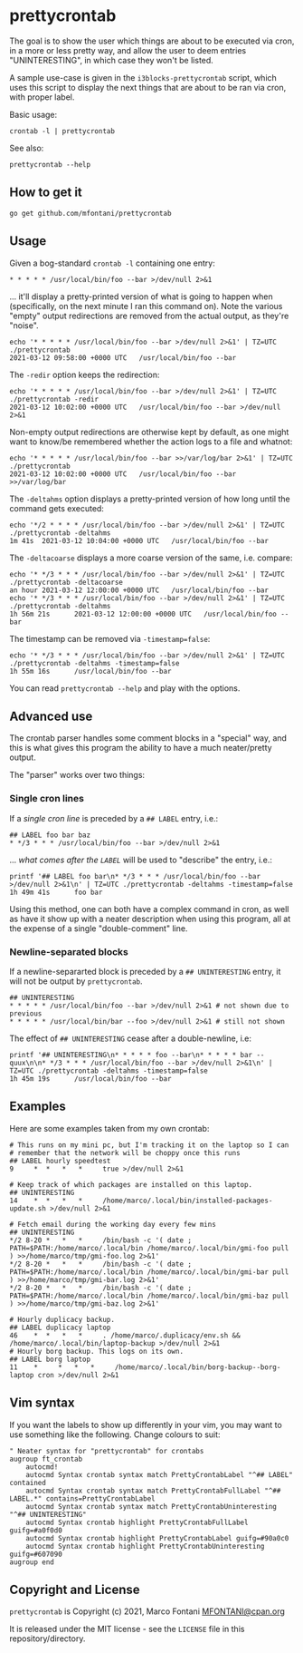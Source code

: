 # prettycrontab

The goal is to show the user which things are about to be executed via cron, in
a more or less pretty way, and allow the user to deem entries "UNINTERESTING",
in which case they won't be listed.

A sample use-case is given in the `i3blocks-prettycrontab` script, which uses
this script to display the next things that are about to be ran via cron, with
proper label.

Basic usage:

    crontab -l | prettycrontab

See also:

    prettycrontab --help

## How to get it

    go get github.com/mfontani/prettycrontab

## Usage

Given a bog-standard `crontab -l` containing one entry:

    * * * * * /usr/local/bin/foo --bar >/dev/null 2>&1

... it'll display a pretty-printed version of what is going to happen when
(specifically, on the next minute I ran this command on). Note the various
"empty" output redirections are removed from the actual output, as they're
"noise".

    echo '* * * * * /usr/local/bin/foo --bar >/dev/null 2>&1' | TZ=UTC ./prettycrontab
    2021-03-12 09:58:00 +0000 UTC   /usr/local/bin/foo --bar

The `-redir` option keeps the redirection:

    echo '* * * * * /usr/local/bin/foo --bar >/dev/null 2>&1' | TZ=UTC ./prettycrontab -redir
    2021-03-12 10:02:00 +0000 UTC   /usr/local/bin/foo --bar >/dev/null 2>&1

Non-empty output redirections are otherwise kept by default, as one might want
to know/be remembered whether the action logs to a file and whatnot:

    echo '* * * * * /usr/local/bin/foo --bar >>/var/log/bar 2>&1' | TZ=UTC ./prettycrontab
    2021-03-12 10:02:00 +0000 UTC   /usr/local/bin/foo --bar >>/var/log/bar

The `-deltahms` option displays a pretty-printed version of how long until the
command gets executed:

    echo '*/2 * * * * /usr/local/bin/foo --bar >/dev/null 2>&1' | TZ=UTC ./prettycrontab -deltahms
    1m 41s  2021-03-12 10:04:00 +0000 UTC   /usr/local/bin/foo --bar

The `-deltacoarse` displays a more coarse version of the same, i.e. compare:

    echo '* */3 * * * /usr/local/bin/foo --bar >/dev/null 2>&1' | TZ=UTC ./prettycrontab -deltacoarse
    an hour 2021-03-12 12:00:00 +0000 UTC   /usr/local/bin/foo --bar
    echo '* */3 * * * /usr/local/bin/foo --bar >/dev/null 2>&1' | TZ=UTC ./prettycrontab -deltahms
    1h 56m 21s      2021-03-12 12:00:00 +0000 UTC   /usr/local/bin/foo --bar

The timestamp can be removed via `-timestamp=false`:

    echo '* */3 * * * /usr/local/bin/foo --bar >/dev/null 2>&1' | TZ=UTC ./prettycrontab -deltahms -timestamp=false
    1h 55m 16s      /usr/local/bin/foo --bar

You can read `prettycrontab --help` and play with the options.

## Advanced use

The crontab parser handles some comment blocks in a "special" way, and this is
what gives this program the ability to have a much neater/pretty output.

The "parser" works over two things:

### Single cron lines

If a _single cron line_ is preceded by a `## LABEL` entry, i.e.:

    ## LABEL foo bar baz
    * */3 * * * /usr/local/bin/foo --bar >/dev/null 2>&1

... *what comes after the `LABEL`* will be used to "describe" the entry, i.e.:

    printf '## LABEL foo bar\n* */3 * * * /usr/local/bin/foo --bar >/dev/null 2>&1\n' | TZ=UTC ./prettycrontab -deltahms -timestamp=false
    1h 49m 41s      foo bar

Using this method, one can both have a complex command in cron, as well as have
it show up with a neater description when using this program, all at the
expense of a single "double-comment" line.

### Newline-separated blocks

If a newline-separarted block is preceded by a `## UNINTERESTING` entry, it
will not be output by `prettycrontab`.

    ## UNINTERESTING
    * * * * * /usr/local/bin/foo --bar >/dev/null 2>&1 # not shown due to previous
    * * * * * /usr/local/bin/bar --foo >/dev/null 2>&1 # still not shown

The effect of `## UNINTERESTING` cease after a double-newline, i.e:

    printf '## UNINTERESTING\n* * * * * foo --bar\n* * * * * bar --quux\n\n* */3 * * * /usr/local/bin/foo --bar >/dev/null 2>&1\n' | TZ=UTC ./prettycrontab -deltahms -timestamp=false
    1h 45m 19s      /usr/local/bin/foo --bar

## Examples

Here are some examples taken from my own crontab:

    # This runs on my mini pc, but I'm tracking it on the laptop so I can
    # remember that the network will be choppy once this runs
    ## LABEL hourly speedtest
    9     *  *   *   *     true >/dev/null 2>&1

    # Keep track of which packages are installed on this laptop.
    ## UNINTERESTING
    14    *  *   *   *     /home/marco/.local/bin/installed-packages-update.sh >/dev/null 2>&1

    # Fetch email during the working day every few mins
    ## UNINTERESTING
    */2 8-20 *   *   *     /bin/bash -c '( date ; PATH=$PATH:/home/marco/.local/bin /home/marco/.local/bin/gmi-foo pull ) >>/home/marco/tmp/gmi-foo.log 2>&1'
    */2 8-20 *   *   *     /bin/bash -c '( date ; PATH=$PATH:/home/marco/.local/bin /home/marco/.local/bin/gmi-bar pull ) >>/home/marco/tmp/gmi-bar.log 2>&1'
    */2 8-20 *   *   *     /bin/bash -c '( date ; PATH=$PATH:/home/marco/.local/bin /home/marco/.local/bin/gmi-baz pull ) >>/home/marco/tmp/gmi-baz.log 2>&1'

    # Hourly duplicacy backup.
    ## LABEL duplicacy laptop
    46    *  *   *   *     . /home/marco/.duplicacy/env.sh && /home/marco/.local/bin/laptop-backup >/dev/null 2>&1
    # Hourly borg backup. This logs on its own.
    ## LABEL borg laptop
    11    *     *   *   *     /home/marco/.local/bin/borg-backup--borg-laptop cron >/dev/null 2>&1

## Vim syntax

If you want the labels to show up differently in your vim, you may want to use
something like the following. Change colours to suit:

    " Neater syntax for "prettycrontab" for crontabs
    augroup ft_crontab
        autocmd!
        autocmd Syntax crontab syntax match PrettyCrontabLabel "^## LABEL" contained
        autocmd Syntax crontab syntax match PrettyCrontabFullLabel "^## LABEL.*" contains=PrettyCrontabLabel
        autocmd Syntax crontab syntax match PrettyCrontabUninteresting "^## UNINTERESTING"
        autocmd Syntax crontab highlight PrettyCrontabFullLabel guifg=#a0f0d0
        autocmd Syntax crontab highlight PrettyCrontabLabel guifg=#90a0c0
        autocmd Syntax crontab highlight PrettyCrontabUninteresting guifg=#607090
    augroup end

## Copyright and License

`prettycrontab` is Copyright (c) 2021, Marco Fontani <MFONTANI@cpan.org>

It is released under the MIT license - see the `LICENSE` file in this repository/directory.
